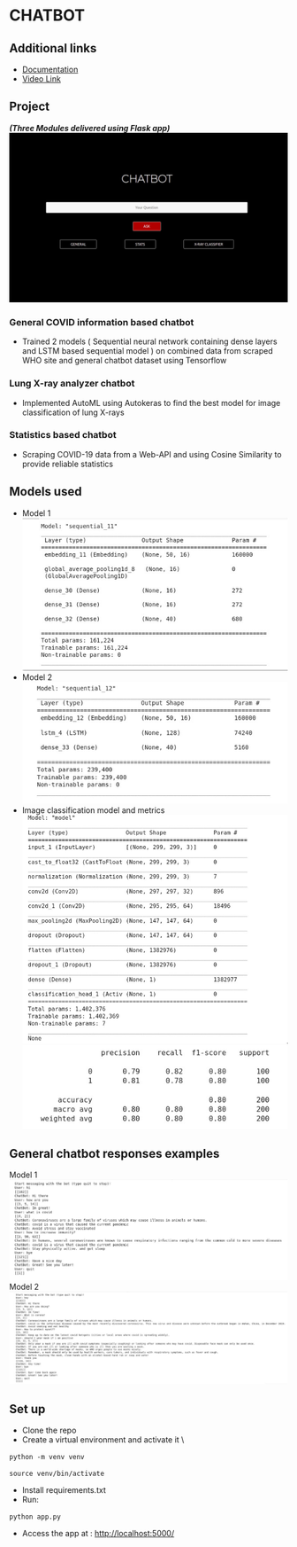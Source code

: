 # CHATBOT

## Additional  links
- [Documentation](https://docs.google.com/document/d/1LfWO1sGoptN6fvrLjIGYU5PwtvS2Mpfz_S3tK2vqcS4/edit?usp=sharing)
- [Video Link]()

## Project 
***(Three Modules delivered using Flask app)*** <br>
![mainpage](/images/flaskapp.jpeg)
### General COVID information based chatbot
- Trained 2 models ( Sequential neural network containing dense layers and LSTM based sequential model ) on combined data from scraped WHO site and general chatbot dataset using Tensorflow
### Lung X-ray analyzer chatbot
- Implemented AutoML using Autokeras to find the best model for image classification of lung X-rays 
### Statistics based chatbot
- Scraping COVID-19 data from a Web-API and using Cosine Similarity to provide reliable statistics

## Models used
- Model 1
![model1](/images/normal_model.jpeg)
- Model 2
![model2](/images/lstm_model.jpeg)
- Image classification model and metrics
![model3](/images/image_classifier.jpeg)
![model3](/images/image_classifier_metrics.jpeg)

## General chatbot responses examples
Model 1
![bot1](/images/bot1.jpeg)
Model 2
![bot2](/images/bot2.jpeg)
## Set up
- Clone the repo
- Create a virtual environment and activate it \
```
python -m venv venv
``` 
```
source venv/bin/activate
```
- Install requirements.txt
- Run: 
 ```
 python app.py
 ```
- Access the app at : [http://localhost:5000/](http://localhost:5000/)